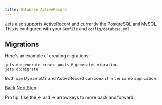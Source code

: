 ```yaml
---
title: Database ActiveRecord
---
```


Jets also supports ActiveRecord and currently the PostgreSQL and MySQL.  This is configured with your `Gemfile` and `config/database.yml`.

## Migrations

Here's an example of creating migrations:

    jets db:generate create_posts # generates migration
    jets db:migrate

Both can DynamoDB and ActiveRecord can coexist in the same application.

<a id="prev" class="btn btn-basic" href="{% link _docs/database-dynamodb.md %}">Back</a>
<a id="next" class="btn btn-primary" href="{% link _docs/debugging-tips.md %}">Next Step</a>
<p class="keyboard-tip">Pro tip: Use the <- and -> arrow keys to move back and forward.</p>
